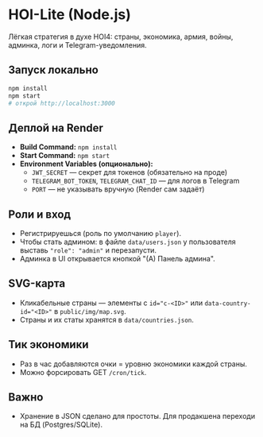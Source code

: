 # HOI-Lite (Node.js)
Лёгкая стратегия в духе HOI4: страны, экономика, армия, войны, админка, логи и Telegram-уведомления.

## Запуск локально
```bash
npm install
npm start
# открой http://localhost:3000
```

## Деплой на Render
- **Build Command:** `npm install`
- **Start Command:** `npm start`
- **Environment Variables (опционально):**
  - `JWT_SECRET` — секрет для токенов (обязательно на проде)
  - `TELEGRAM_BOT_TOKEN`, `TELEGRAM_CHAT_ID` — для логов в Telegram
  - `PORT` — не указывать вручную (Render сам задаёт)

## Роли и вход
- Регистрируешься (роль по умолчанию `player`).
- Чтобы стать админом: в файле `data/users.json` у пользователя выставь `"role": "admin"` и перезапусти.
- Админка в UI открывается кнопкой "(А) Панель админа".

## SVG-карта
- Кликабельные страны — элементы с `id="c-<ID>"` или `data-country-id="<ID>"` в `public/img/map.svg`.
- Страны и их статы хранятся в `data/countries.json`.

## Тик экономики
- Раз в час добавляются очки = уровню экономики каждой страны.
- Можно форсировать GET `/cron/tick`.

## Важно
- Хранение в JSON сделано для простоты. Для продакшена переходи на БД (Postgres/SQLite).
